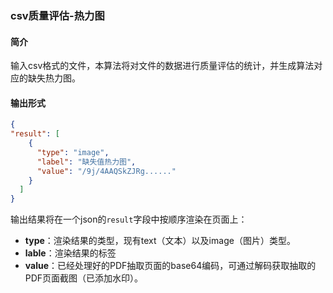 ### csv质量评估-热力图

#### **简介**

​	输入csv格式的文件，本算法将对文件的数据进行质量评估的统计，并生成算法对应的缺失热力图。


#### 输出形式

```json
{
"result": [
    {
      "type": "image",
      "label": "缺失值热力图",
      "value": "/9j/4AAQSkZJRg......"
    }
  ]
}
```

输出结果将在一个json的`result`字段中按顺序渲染在页面上：


- **type**：渲染结果的类型，现有text（文本）以及image（图片）类型。
- **lable**：渲染结果的标签
- **value**：已经处理好的PDF抽取页面的base64编码，可通过解码获取抽取的PDF页面截图（已添加水印）。

